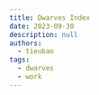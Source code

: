 ```yaml
---
title: Dwarves Index
date: 2023-09-30
description: null
authors:
  - tieubao
tags: 
  - dwarves
  - work
---
```



